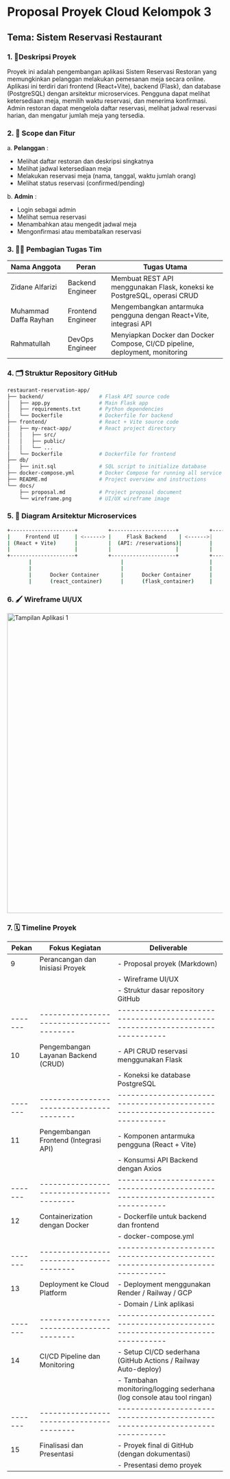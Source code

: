# Proposal Proyek Cloud Kelompok 3

## Tema: Sistem Reservasi Restaurant

### 1. **🧾Deskripsi Proyek**
Proyek ini adalah pengembangan aplikasi Sistem Reservasi Restoran yang memungkinkan pelanggan melakukan pemesanan meja secara online. Aplikasi ini terdiri dari frontend (React+Vite), backend (Flask), dan database (PostgreSQL) dengan arsitektur microservices. Pengguna dapat melihat ketersediaan meja, memilih waktu reservasi, dan menerima konfirmasi. Admin restoran dapat mengelola daftar reservasi, melihat jadwal reservasi harian, dan mengatur jumlah meja yang tersedia.

### 2. **🎯 Scope dan Fitur**

a. **Pelanggan** : 
- Melihat daftar restoran dan deskripsi singkatnya
- Melihat jadwal ketersediaan meja
- Melakukan reservasi meja (nama, tanggal, waktu jumlah orang)
- Melihat status reservasi (confirmed/pending)

b. **Admin** : 
- Login sebagai admin
- Melihat semua reservasi
- Menambahkan atau mengedit jadwal meja
- Mengonfirmasi atau membatalkan reservasi

### 3. **🧑‍💻 Pembagian Tugas Tim**

| Nama Anggota | Peran               | Tugas Utama                                                                 |
|--------------|---------------------|------------------------------------------------------------------------------|
| Zidane Alfarizi    | Backend Engineer    | Membuat REST API menggunakan Flask, koneksi ke PostgreSQL, operasi CRUD     |
| Muhammad Daffa Rayhan    | Frontend Engineer   | Mengembangkan antarmuka pengguna dengan React+Vite, integrasi API           |
| Rahmatullah    | DevOps Engineer     | Menyiapkan Docker dan Docker Compose, CI/CD pipeline, deployment, monitoring|

### 4. **🗂️ Struktur Repository GitHub**
```bash
restaurant-reservation-app/
├── backend/                  # Flask API source code
│   ├── app.py                # Main Flask app
│   ├── requirements.txt      # Python dependencies
│   └── Dockerfile            # Dockerfile for backend
├── frontend/                 # React + Vite source code
│   ├── my-react-app/         # React project directory
│   │   ├── src/
│   │   ├── public/
│   │   └── ...
│   └── Dockerfile            # Dockerfile for frontend
├── db/
│   ├── init.sql              # SQL script to initialize database
├── docker-compose.yml        # Docker Compose for running all service
├── README.md                 # Project overview and instructions
└── docs/
    ├── proposal.md           # Project proposal document
    └── wireframe.png         # UI/UX wireframe image
```

### 5. **🧱 Diagram Arsitektur Microservices**
```bash
+---------------------+          +---------------------+          +---------------------+
|     Frontend UI     | <------> |     Flask Backend    | <------>|     PostgreSQL DB   |
| (React + Vite)      |          |  (API: /reservations)|         |     (reservations,  |
|                     |          |                     |          |     tables)         |
+---------------------+          +---------------------+          +---------------------+
       |                             |                            |
       |                             |                            |
       |      Docker Container       |      Docker Container      |
       |      (react_container)      |      (flask_container)     |
```

### 6. **🖌️ Wireframe UI/UX**

<img src="https://www.figma.com/design/MPEvcUwECI938J1iNfgrl8/Untitled?node-id=0-1&t=As6cHknzTGDXE4VQ-1" alt="Tampilan Aplikasi 1" width="700px">


### 7. **🗓️ Timeline Proyek**

| Pekan | Fokus Kegiatan                        | Deliverable                                                                 |
|-------|----------------------------------------|-----------------------------------------------------------------------------|
| 9     | Perancangan dan Inisiasi Proyek       | - Proposal proyek (Markdown)                                                |
|       |                                        | - Wireframe UI/UX                                                           |
|       |                                        | - Struktur dasar repository GitHub                                          |
|-------|----------------------------------------|-----------------------------------------------------------------------------|
| 10    | Pengembangan Layanan Backend (CRUD)   | - API CRUD reservasi menggunakan Flask                                      |
|       |                                        | - Koneksi ke database PostgreSQL                                            |
|-------|----------------------------------------|-----------------------------------------------------------------------------|
| 11    | Pengembangan Frontend (Integrasi API) | - Komponen antarmuka pengguna (React + Vite)                                |
|       |                                        | - Konsumsi API Backend dengan Axios                                         |
|-------|----------------------------------------|-----------------------------------------------------------------------------|
| 12    | Containerization dengan Docker         | - Dockerfile untuk backend dan frontend                                     |
|       |                                        | - docker-compose.yml                                                        |
|-------|----------------------------------------|-----------------------------------------------------------------------------|
| 13    | Deployment ke Cloud Platform           | - Deployment menggunakan Render / Railway / GCP                            |
|       |                                        | - Domain / Link aplikasi                                                     |
|-------|----------------------------------------|-----------------------------------------------------------------------------|
| 14    | CI/CD Pipeline dan Monitoring          | - Setup CI/CD sederhana (GitHub Actions / Railway Auto-deploy)              |
|       |                                        | - Tambahan monitoring/logging sederhana (log console atau tool ringan)      |
|-------|----------------------------------------|-----------------------------------------------------------------------------|
| 15    | Finalisasi dan Presentasi              | - Proyek final di GitHub (dengan dokumentasi)                               |
|       |                                        | - Presentasi demo proyek                                                    |


